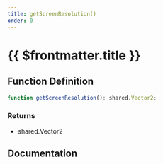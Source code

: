 ```yaml
---
title: getScreenResolution()
order: 0
---
```


# {{ $frontmatter.title }}

<!--@include: ./getScreenResolution_partial_header.md-->

## Function Definition

```ts
function getScreenResolution(): shared.Vector2;
```

### Returns

* shared.Vector2

## Documentation

<!--@include: ./getScreenResolution_partial_footer.md-->

